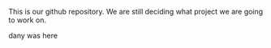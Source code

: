 This is our github repository. We are still deciding what project we are going to work on.

dany was here